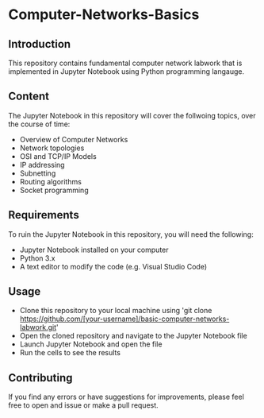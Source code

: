 # Computer-Networks-Basics

## Introduction

This repository contains fundamental computer network labwork that is implemented in Jupyter Notebook using Python programming langauge.


## Content

The Jupyter Notebook in this repository will cover the follwoing topics, over the course of time:
- Overview of Computer Networks
- Network topologies
- OSI and TCP/IP Models
- IP addressing
- Subnetting
- Routing algorithms
- Socket programming

## Requirements

To ruin the Jupyter Notebook in this repository, you will need the following:
- Jupyter Notebook installed on your computer
- Python 3.x 
- A text editor to modify the code (e.g. Visual Studio Code)

## Usage

- Clone this repository to your local machine using 'git clone https://github.com/[your-username]/basic-computer-networks-labwork.git'
- Open the cloned repository and navigate to the Jupyter Notebook file
- Launch Jupyter Notebook and open the file
- Run the cells to see the results

## Contributing

If you find any errors or have suggestions for improvements, please feel free to open and issue or make a pull request.

